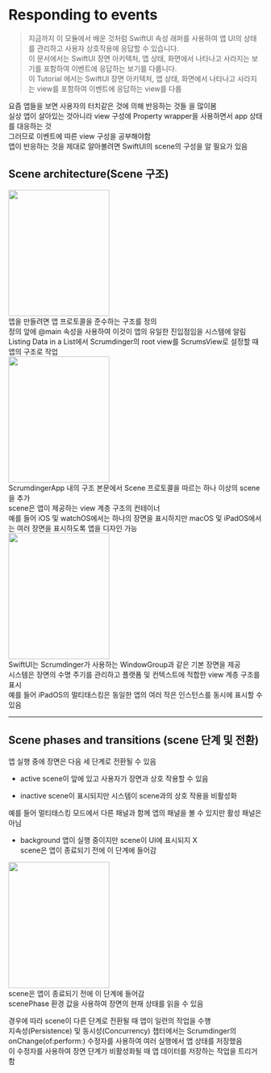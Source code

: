 # Responding to events

> 지금까지 이 모듈에서 배운 것처럼 SwiftUI 속성 래퍼를 사용하여 앱 UI의 상태를 관리하고 사용자 상호작용에 응답할 수 있습니다.
> <br/>
> 이 문서에서는 SwiftUI 장면 아키텍처, 앱 상태, 화면에서 나타나고 사라지는 보기를 포함하여 이벤트에 응답하는 보기를 다룹니다.
> <br/>
> 이 Tutorial 에서는 SwiftUI 장면 아키텍처, 앱 상태, 화면에서 나타나고 사라지는 view를 포함하여 이벤트에 응답하는 view를 다룹
> <br/>

요즘 앱들을 보면 사용자의 터치같은 것에 의해 반응하는 것들 을 많이봄
<br/>
실상 앱이 살아있는 것아니라 view 구성에 Property wrapper을 사용하면서 app 상태를 대응하는 것
<br/>
그러므로 이벤트에 따른 view 구성을 공부해야함
<br/>
앱이 반응하는 것을 제대로 알아볼려면 SwiftUI의 scene의 구성을 알 필요가 있음
<br/>

## Scene architecture(Scene 구조)

<img src="https://docs-assets.developer.apple.com/published/f852de8a8170db339183fad5c3a6b548/SUI_067-010-010~dark@2x.png" width="200" height="250"/>
<br/>
앱을 만들려면 앱 프로토콜을 준수하는 구조를 정의 
<br/>
정의 앞에 @main 속성을 사용하여 이것이 앱의 유일한 진입점임을 시스템에 알림
<br/>
Listing Data in a List에서 Scrumdinger의 root view를 ScrumsView로 설정할 때 앱의 구조로 작업
<br/>

<img src="https://docs-assets.developer.apple.com/published/7767537c43e8a87dab42f47104d4c517/SUI_067-010-020~dark@2x.png" width="200" height="250"/>
<br/>
ScrumdingerApp 내의 구조 본문에서 Scene 프로토콜을 따르는 하나 이상의 scene을 추가
<br/>
scene은 앱이 제공하는 view 계층 구조의 컨테이너
<br/>
예를 들어 iOS 및 watchOS에서는 하나의 장면을 표시하지만 macOS 및 iPadOS에서는 여러 장면을 표시하도록 앱을 디자인 가능
<br/>

<img src="https://docs-assets.developer.apple.com/published/4b40f7fe6816ea302f7d25284681a0be/SUI_067-010-030~dark@2x.png" width="200" height="250"/>
<br/>
SwiftUI는 Scrumdinger가 사용하는 WindowGroup과 같은 기본 장면을 제공
<br/>
시스템은 장면의 수명 주기를 관리하고 플랫폼 및 컨텍스트에 적합한 view 계층 구조를 표시
<br/>
예를 들어 iPadOS의 멀티태스킹은 동일한 앱의 여러 작은 인스턴스를 동시에 표시할 수 있음
<br/>

---

## Scene phases and transitions (scene 단계 및 전환)

앱 실행 중에 장면은 다음 세 단계로 전환될 수 있음
<br/>

- active
  scene이 앞에 있고 사용자가 장면과 상호 작용할 수 있음
  <br/>

- inactive
  scene이 표시되지만 시스템이 scene과의 상호 작용을 비활성화
  <br/>

예를 들어 멀티태스킹 모드에서 다른 패널과 함께 앱의 패널을 볼 수 있지만 활성 패널은 아님
<br/>

- background
  앱이 실행 중이지만 scene이 UI에 표시되지 X
  <br/>
  scene은 앱이 종료되기 전에 이 단계에 들어감
  <br/>

<img src="https://docs-assets.developer.apple.com/published/225ce549433aa563c7f7d0b9161bbdd9/SUI_067-010-040~dark@2x.png" width="200" height="250"/>
<br/>
scene은 앱이 종료되기 전에 이 단계에 들어감
<br/>
scenePhase 환경 값을 사용하여 장면의 현재 상태를 읽을 수 있음
<br/>

경우에 따라 scene이 다른 단계로 전환될 때 앱이 일련의 작업을 수행
<br/>
지속성(Persistence) 및 동시성(Concurrency) 챕터에서는 Scrumdinger의 onChange(of:perform:) 수정자를 사용하여 여러 실행에서 앱 상태를 저장했음
<br/>
이 수정자를 사용하여 장면 단계가 비활성화될 때 앱 데이터를 저장하는 작업을 트리거 함
<br/>

